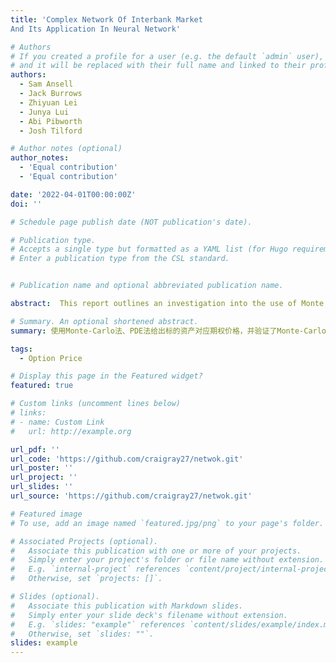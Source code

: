 ```yaml
---
title: 'Complex Network Of Interbank Market
And Its Application In Neural Network'

# Authors
# If you created a profile for a user (e.g. the default `admin` user), write the username (folder name) here
# and it will be replaced with their full name and linked to their profile.
authors:
  - Sam Ansell
  - Jack Burrows
  - Zhiyuan Lei
  - Junya Lui
  - Abi Pibworth
  - Josh Tilford

# Author notes (optional)
author_notes:
  - 'Equal contribution'
  - 'Equal contribution'

date: '2022-04-01T00:00:00Z'
doi: ''

# Schedule page publish date (NOT publication's date).

# Publication type.
# Accepts a single type but formatted as a YAML list (for Hugo requirements).
# Enter a publication type from the CSL standard.


# Publication name and optional abbreviated publication name.

abstract:  This report outlines an investigation into the use of Monte Carlo methods in financial option pricing and random number generators. Specifically, this report produces simulations for two types of call options, European call option and binary asset-or-nothing call option, using an analytical approach, a weak-Euler scheme and a Milstein scheme. A Monte Carlo method has been applied to the weak-Euler scheme to examine the option prices and delta values across various time points. The convergence rates of price and delta have been plotted and compared to the theoretical convergence rate. The results of numerical approximation.

# Summary. An optional shortened abstract.
summary: 使用Monte-Carlo法、PDE法给出标的资产对应期权价格，并验证了Monte-Carlo在多标的资产混合策略下的收敛性。

tags:
  - Option Price

# Display this page in the Featured widget?
featured: true

# Custom links (uncomment lines below)
# links:
# - name: Custom Link
#   url: http://example.org

url_pdf: ''
url_code: 'https://github.com/craigray27/netwok.git'
url_poster: ''
url_project: ''
url_slides: ''
url_source: 'https://github.com/craigray27/netwok.git'

# Featured image
# To use, add an image named `featured.jpg/png` to your page's folder.

# Associated Projects (optional).
#   Associate this publication with one or more of your projects.
#   Simply enter your project's folder or file name without extension.
#   E.g. `internal-project` references `content/project/internal-project/index.md`.
#   Otherwise, set `projects: []`.

# Slides (optional).
#   Associate this publication with Markdown slides.
#   Simply enter your slide deck's filename without extension.
#   E.g. `slides: "example"` references `content/slides/example/index.md`.
#   Otherwise, set `slides: ""`.
slides: example
---
```

